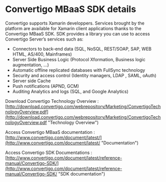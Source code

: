 # Convertigo MBaaS SDK details
Convertigo supports Xamarin developpers. Services brought by the platform are available for Xamarin client applications thanks to the Convertigo MBaaS SDK. SDK provides a library you can use to access Convertigo Server’s services such as:

- Connectors to back-end data (SQL, NoSQL, REST/SOAP, SAP, WEB HTML, AS/400, Mainframes) 
- Server Side Business Logic (Protocol Xformation, Business logic augmentation, ...)
- Automatic offline replicated databases with FullSync technology
- Security and access control (Identity managers, LDAP , SAML, oAuth)
- Server side Cache
- Push notifications (APND, GCM)
- Auditing Analytics and logs (SQL, and Google Analytics)


Download Convertigo Technology Overview : [http://download.convertigo.com/webrepository/Marketing/ConvertigoTechnologyOverview.pdf](http://download.convertigo.com/webrepository/Marketing/ConvertigoTechnologyOverview.pdf "Technology Overview")

Access Convertigo MBaaS documentation : [http://www.convertigo.com/document/latest/](http://www.convertigo.com/document/latest/ "Documentation")

Access Convertigo SDK Documentations : [http://www.convertigo.com/document/latest/reference-manual/Convertigo-SDK/](http://www.convertigo.com/document/latest/reference-manual/Convertigo-SDK/ "SDK documentation")